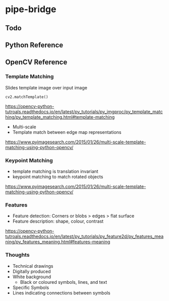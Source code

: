 # pipe-bridge

## Todo

## Python Reference



## OpenCV Reference

### Template Matching

Slides template image over input image

`cv2.matchTemplate() `

https://opencv-python-tutroals.readthedocs.io/en/latest/py_tutorials/py_imgproc/py_template_matching/py_template_matching.html#template-matching

+ Multi-scale
+ Template match between edge map representations

https://www.pyimagesearch.com/2015/01/26/multi-scale-template-matching-using-python-opencv/

### Keypoint Matching

+ template matching is translation invariant
+ keypoint matching to match rotated objects 

https://www.pyimagesearch.com/2015/01/26/multi-scale-template-matching-using-python-opencv/


### Features

+ Feature detection: Corners or blobs > edges > flat surface
+ Feature description: shape, colour, contrast

https://opencv-python-tutroals.readthedocs.io/en/latest/py_tutorials/py_feature2d/py_features_meaning/py_features_meaning.html#features-meaning

### Thoughts

+ Technical drawings
+ Digitally produced
+ White background
  + Black or coloured symbols, lines, and text
+ Specific Symbols
+ Lines indicating connections between symbols
